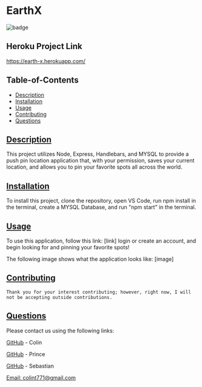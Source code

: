 # EarthX

  ![badge](https://img.shields.io/badge/license-mit-blue)
  
  ## Heroku Project Link
  
 https://earth-x.herokuapp.com/

  ## Table-of-Contents

  * [Description](#description)
  * [Installation](#installation)
  * [Usage](#usage)
  * [Contributing](#contributing)
  * [Questions](#questions)
  
  ## [Description](#table-of-contents)

  This project utilizes Node, Express, Handlebars, and MYSQL to provide a push pin location application that, with your permission, saves your current location, and allows you to pin your favorite spots all across the world.

  ## [Installation](#table-of-contents)

  To install this project, clone the repository, open VS Code, run npm install in the terminal, create a MYSQL Database, and run "npm start" in the terminal.

  ## [Usage](#table-of-contents)

  To use this application, follow this link: [link] login or create an account, and begin looking for and pinning your favorite spots!

  The following image shows what the application looks like:
  [image]
  
   

  ## [Contributing](#table-of-contents)
  
  
    Thank you for your interest contributing; however, right now, I will not be accepting outside contributions.
      

  ## [Questions](#table-of-contents)

  Please contact us using the following links:

  [GitHub](https://github.com/colint771) - Colin

  [GitHub](https://github.com/Reggiejr44) - Prince

  [GitHub](https://github.com/OGBASH03) - Sebastian

  [Email: colint771@gmail.com](mailto:colint771@gmail.com)
